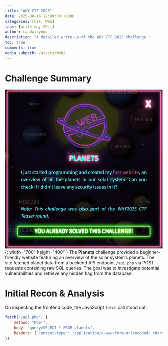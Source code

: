 ```yaml
---
title: "WHY CTF 2025"
date: 2025-08-14 12:00:00 +0300
categories: [CTF, Web]
tags: [write-up, SQLi]
author: raadalzyoud
description: "A detailed write-up of the WHY CTF 2025 challenge."
toc: true
comments: true
media_subpath: /assets/Web/
---
```

# Challenge Summary
![Desktop View](/assets/Web/chall_planets.png){: width="700" height="400" }
The **Planets** challenge provided a beginner-friendly website featuring an overview of the solar system’s planets. The site fetched planet data from a backend API endpoint `/api.php` via POST requests containing raw SQL queries. The goal was to investigate potential vulnerabilities and retrieve any hidden flag from the database.

# Initial Recon & Analysis

On inspecting the frontend code, the JavaScript `fetch` call stood out:

```javascript
fetch("/api.php", {
    method: "POST",
    body: "query=SELECT * FROM planets",
    headers: {"Content-type": "application/x-www-form-urlencoded; charset=UTF-8"},
})
